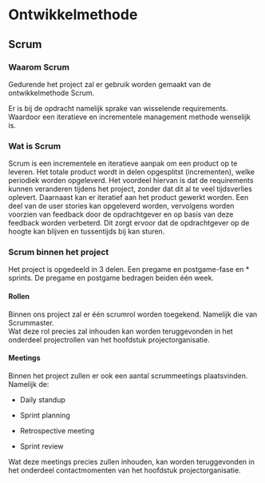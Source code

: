 Ontwikkelmethode
================

Scrum
-----

### Waarom Scrum

Gedurende het project zal er gebruik worden gemaakt van de ontwikkelmethode
Scrum.

Er is bij de opdracht namelijk sprake van wisselende requirements. Waardoor een
iteratieve en incrementele management methode wenselijk is.

### Wat is Scrum

Scrum is een incrementele en iteratieve aanpak om een product op te leveren. Het
totale product wordt in delen opgesplitst (incrementen), welke periodiek worden
opgeleverd. Het voordeel hiervan is dat de requirements kunnen veranderen
tijdens het project, zonder dat dit al te veel tijdsverlies oplevert. Daarnaast
kan er iteratief aan het product gewerkt worden. Een deel van de user stories
kan opgeleverd worden, vervolgens worden voorzien van feedback door de
opdrachtgever en op basis van deze feedback worden verbeterd. Dit zorgt ervoor
dat de opdrachtgever op de hoogte kan blijven en tussentijds bij kan sturen.

### Scrum binnen het project

Het project is opgedeeld in 3 delen. Een pregame en postgame-fase en \* sprints.
De pregame en postgame bedragen beiden één week.

#### Rollen

Binnen ons project zal er één scrumrol worden toegekend. Namelijk die van
Scrummaster.  
Wat deze rol precies zal inhouden kan worden teruggevonden in het onderdeel
projectrollen van het hoofdstuk projectorganisatie.

#### Meetings

Binnen het project zullen er ook een aantal scrummeetings plaatsvinden.  
Namelijk de:

-   Daily standup

-   Sprint planning

-   Retrospective meeting

-   Sprint review

Wat deze meetings precies zullen inhouden, kan worden teruggevonden in het
onderdeel contactmomenten van het hoofdstuk projectorganisatie.
